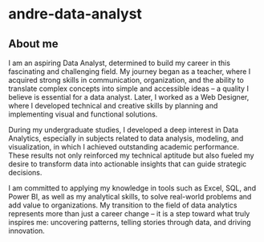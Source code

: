 # andre-data-analyst
## About me

I am an aspiring Data Analyst, determined to build my career in this fascinating and challenging field. My journey began as a teacher, where I acquired strong skills in communication, organization, and the ability to translate complex concepts into simple and accessible ideas – a quality I believe is essential for a data analyst. Later, I worked as a Web Designer, where I developed technical and creative skills by planning and implementing visual and functional solutions.

During my undergraduate studies, I developed a deep interest in Data Analytics, especially in subjects related to data analysis, modeling, and visualization, in which I achieved outstanding academic performance. These results not only reinforced my technical aptitude but also fueled my desire to transform data into actionable insights that can guide strategic decisions.

I am committed to applying my knowledge in tools such as Excel, SQL, and Power BI, as well as my analytical skills, to solve real-world problems and add value to organizations. My transition to the field of data analytics represents more than just a career change – it is a step toward what truly inspires me: uncovering patterns, telling stories through data, and driving innovation.
